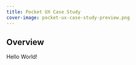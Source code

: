 ```yaml
---
title: Pocket UX Case Study
cover-image: pocket-ux-case-study-preview.png
---
```

## Overview

Hello World!